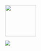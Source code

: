[<img src="https://i.imgur.com/y9xuyIh.gif" width="100"/>](https://i.imgur.com/y9xuyIh.gif)

[![](https://66.media.tumblr.com/bb289ac142e9f3f3b229482d13a94151/tumblr_nrfny3Ugae1qzyi60o3_500.gifv)](https://www.youtube.com/watch?v=dIyKy4A4kBU)
